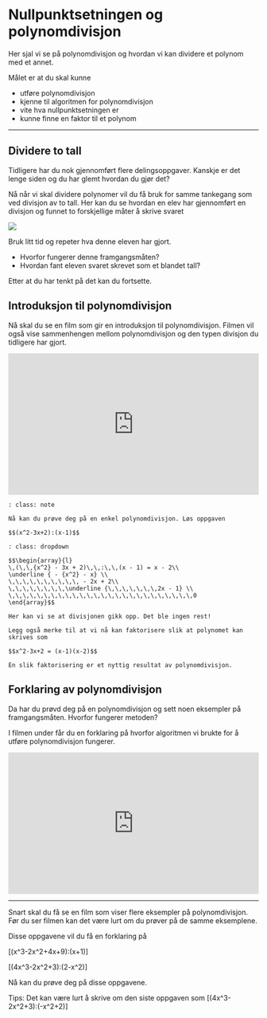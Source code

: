 # Nullpunktsetningen og polynomdivisjon


Her sjal vi se på polynomdivisjon og hvordan vi kan dividere et polynom med et annet. 

Målet er at du skal kunne

* utføre polynomdivisjon
* kjenne til algoritmen for polynomdivisjon
* vite hva nullpunktsetningen er
* kunne finne en faktor til et polynom

___


## Dividere to tall

Tidligere har du nok gjennomført flere delingsoppgaver. Kanskje er det lenge siden og du har glemt hvordan du gjør det?

Nå når vi skal dividere polynomer vil du få bruk for samme tankegang som ved divisjon av to tall. Her kan du se hvordan en elev har gjennomført en divisjon og funnet to forskjellige måter å skrive svaret

![](/bilder/langdivisjon.jpg)

Bruk litt tid og repeter hva denne eleven har gjort. 

* Hvorfor fungerer denne framgangsmåten?
* Hvordan fant eleven svaret skrevet som et blandet tall?

Etter at du har tenkt på det kan du fortsette.

## Introduksjon til polynomdivisjon

Nå skal du se en film som gir en introduksjon til polynomdivisjon. Filmen vil også vise sammenhengen mellom polynomdivisjon og den typen divisjon du tidligere har gjort.

<div style="padding:56.25% 0 0 0;position:relative;"><iframe src="https://player.vimeo.com/video/399087249?h=50c11646c1&title=0&byline=0&portrait=0" style="position:absolute;top:0;left:0;width:100%;height:100%;" frameborder="0" allow="autoplay; fullscreen; picture-in-picture" allowfullscreen></iframe></div><script src="https://player.vimeo.com/api/player.js"></script>

```{admonition} Oppgave 1
: class: note

Nå kan du prøve deg på en enkel polynomdivisjon. Løs oppgaven 

$$(x^2-3x+2):(x-1)$$

```

```{admonition} Løsning
: class: dropdown

$$\begin{array}{l}
\,(\,\,{x^2} - 3x + 2)\,\,:\,\,(x - 1) = x - 2\\
\underline { - {x^2} - x} \\
\,\,\,\,\,\,\,\,\,\, - 2x + 2\\
\,\,\,\,\,\,\,\,\underline {\,\,\,\,\,\,\,2x - 1} \\
\,\,\,\,\,\,\,\,\,\,\,\,\,\,\,\,\,\,\,\,\,\,\,\,\,\,0
\end{array}$$

Her kan vi se at divisjonen gikk opp. Det ble ingen rest!

Legg også merke til at vi nå kan faktorisere slik at polynomet kan skrives som

$$x^2-3x+2 = (x-1)(x-2)$$

En slik faktorisering er et nyttig resultat av polynomdivisjon.
```

## Forklaring av polynomdivisjon

Da har du prøvd deg på en polynomdivisjon og sett noen eksempler på framgangsmåten. Hvorfor fungerer metoden?

I filmen under får du en forklaring på hvorfor algoritmen vi brukte for å utføre polynomdivisjon fungerer.

<div style="padding:56.25% 0 0 0;position:relative;"><iframe src="https://player.vimeo.com/video/399087302?h=9819b1b648&title=0&byline=0&portrait=0" style="position:absolute;top:0;left:0;width:100%;height:100%;" frameborder="0" allow="autoplay; fullscreen; picture-in-picture" allowfullscreen></iframe></div><script src="https://player.vimeo.com/api/player.js"></script>

___

Snart skal du få se en film som viser flere eksempler på polynomdivisjon. Før du ser filmen kan det være lurt om du prøver på de samme eksemplene. 

Disse oppgavene vil du få en forklaring på

\[(x^3-2x^2+4x+9):(x+1)\]

\[(4x^3-2x^2+3):(2-x^2)\]

Nå kan du prøve deg på disse oppgavene.

Tips: Det kan være lurt å skrive om den siste oppgaven som \[(4x^3-2x^2+3):(-x^2+2)\]